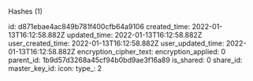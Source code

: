 Hashes (1)

id: d871ebae4ac849b781f400cfb64a9106
created_time: 2022-01-13T16:12:58.882Z
updated_time: 2022-01-13T16:12:58.882Z
user_created_time: 2022-01-13T16:12:58.882Z
user_updated_time: 2022-01-13T16:12:58.882Z
encryption_cipher_text: 
encryption_applied: 0
parent_id: 1b9d57d3268a45cf94b0bd9ae3f16a89
is_shared: 0
share_id: 
master_key_id: 
icon: 
type_: 2